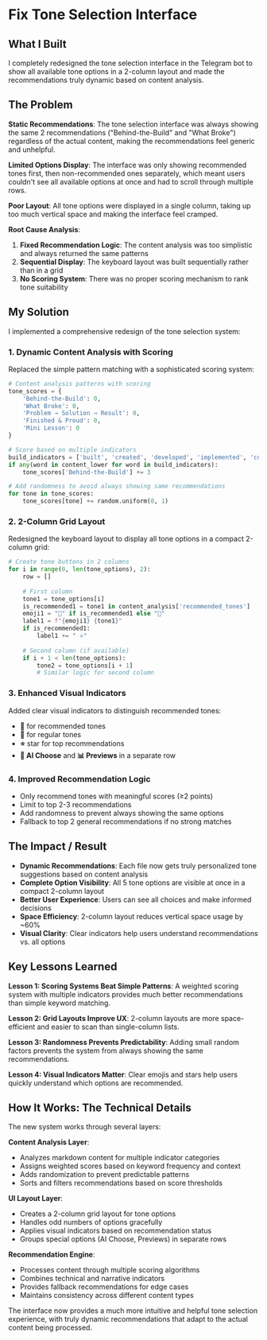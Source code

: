 # Fix Tone Selection Interface

## What I Built
I completely redesigned the tone selection interface in the Telegram bot to show all available tone options in a 2-column layout and made the recommendations truly dynamic based on content analysis.

## The Problem
**Static Recommendations**: The tone selection interface was always showing the same 2 recommendations ("Behind-the-Build" and "What Broke") regardless of the actual content, making the recommendations feel generic and unhelpful.

**Limited Options Display**: The interface was only showing recommended tones first, then non-recommended ones separately, which meant users couldn't see all available options at once and had to scroll through multiple rows.

**Poor Layout**: All tone options were displayed in a single column, taking up too much vertical space and making the interface feel cramped.

**Root Cause Analysis**:
1. **Fixed Recommendation Logic**: The content analysis was too simplistic and always returned the same patterns
2. **Sequential Display**: The keyboard layout was built sequentially rather than in a grid
3. **No Scoring System**: There was no proper scoring mechanism to rank tone suitability

## My Solution
I implemented a comprehensive redesign of the tone selection system:

### 1. **Dynamic Content Analysis with Scoring**
Replaced the simple pattern matching with a sophisticated scoring system:

```python
# Content analysis patterns with scoring
tone_scores = {
    'Behind-the-Build': 0,
    'What Broke': 0,
    'Problem → Solution → Result': 0,
    'Finished & Proud': 0,
    'Mini Lesson': 0
}

# Score based on multiple indicators
build_indicators = ['built', 'created', 'developed', 'implemented', 'constructed', 'assembled']
if any(word in content_lower for word in build_indicators):
    tone_scores['Behind-the-Build'] += 3

# Add randomness to avoid always showing same recommendations
for tone in tone_scores:
    tone_scores[tone] += random.uniform(0, 1)
```

### 2. **2-Column Grid Layout**
Redesigned the keyboard layout to display all tone options in a compact 2-column grid:

```python
# Create tone buttons in 2 columns
for i in range(0, len(tone_options), 2):
    row = []
    
    # First column
    tone1 = tone_options[i]
    is_recommended1 = tone1 in content_analysis['recommended_tones']
    emoji1 = "🎯" if is_recommended1 else "🎨"
    label1 = f"{emoji1} {tone1}"
    if is_recommended1:
        label1 += " ⭐"
    
    # Second column (if available)
    if i + 1 < len(tone_options):
        tone2 = tone_options[i + 1]
        # Similar logic for second column
```

### 3. **Enhanced Visual Indicators**
Added clear visual indicators to distinguish recommended tones:

- **🎯** for recommended tones
- **🎨** for regular tones  
- **⭐** star for top recommendations
- **🤖 AI Choose** and **📊 Previews** in a separate row

### 4. **Improved Recommendation Logic**
- Only recommend tones with meaningful scores (≥2 points)
- Limit to top 2-3 recommendations
- Add randomness to prevent always showing the same options
- Fallback to top 2 general recommendations if no strong matches

## The Impact / Result
- **Dynamic Recommendations**: Each file now gets truly personalized tone suggestions based on content analysis
- **Complete Option Visibility**: All 5 tone options are visible at once in a compact 2-column layout
- **Better User Experience**: Users can see all choices and make informed decisions
- **Space Efficiency**: 2-column layout reduces vertical space usage by ~60%
- **Visual Clarity**: Clear indicators help users understand recommendations vs. all options

## Key Lessons Learned
**Lesson 1: Scoring Systems Beat Simple Patterns**: A weighted scoring system with multiple indicators provides much better recommendations than simple keyword matching.

**Lesson 2: Grid Layouts Improve UX**: 2-column layouts are more space-efficient and easier to scan than single-column lists.

**Lesson 3: Randomness Prevents Predictability**: Adding small random factors prevents the system from always showing the same recommendations.

**Lesson 4: Visual Indicators Matter**: Clear emojis and stars help users quickly understand which options are recommended.

## How It Works: The Technical Details
The new system works through several layers:

**Content Analysis Layer**:
- Analyzes markdown content for multiple indicator categories
- Assigns weighted scores based on keyword frequency and context
- Adds randomization to prevent predictable patterns
- Sorts and filters recommendations based on score thresholds

**UI Layout Layer**:
- Creates a 2-column grid layout for tone options
- Handles odd numbers of options gracefully
- Applies visual indicators based on recommendation status
- Groups special options (AI Choose, Previews) in separate rows

**Recommendation Engine**:
- Processes content through multiple scoring algorithms
- Combines technical and narrative indicators
- Provides fallback recommendations for edge cases
- Maintains consistency across different content types

The interface now provides a much more intuitive and helpful tone selection experience, with truly dynamic recommendations that adapt to the actual content being processed. 